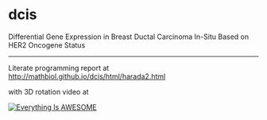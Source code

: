 # dcis
Differential Gene Expression in Breast Ductal Carcinoma In-Situ  Based on HER2 Oncogene Status
___

Literate programming report at http://mathbiol.github.io/dcis/html/harada2.html 


with 3D rotation video at

[![Everything Is AWESOME](http://mathbiol.github.io/dcis/html/harada2_16.png)](https://www.youtube.com/embed/VX12k1N96to)



